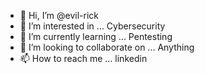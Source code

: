- 👋 Hi, I’m @evil-rick
- 👀 I’m interested in ... Cybersecurity
- 🌱 I’m currently learning ... Pentesting
- 💞️ I’m looking to collaborate on ... Anything
- 📫 How to reach me ... linkedin


<!---
evil-rick/evil-rick is a ✨ special ✨ repository because its `README.md` (this file) appears on your GitHub profile.
You can click the Preview link to take a look at your changes.
--->
